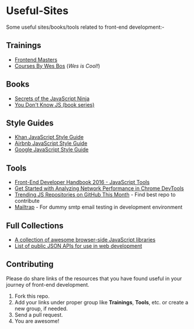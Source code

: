 # Useful-Sites

Some useful sites/books/tools related to front-end development:-

## Trainings
- [Frontend Masters](https://github.com/FrontendMasters)
- [Courses By Wes Bos](http://wesbos.com/) (_Wes is Cool!_)

## Books
- [Secrets of the JavaScript Ninja](https://www.manning.com/books/secrets-of-the-javascript-ninja-second-edition)
- [You Don't Know JS (book series)](https://github.com/getify/You-Dont-Know-JS)

## Style Guides
- [Khan JavaScript Style Guide](https://github.com/Khan/style-guides/blob/master/style/javascript.md)
- [Airbnb JavaScript Style Guide](https://github.com/airbnb/javascript#airbnb-javascript-style-guide-)
- [Google JavaScript Style Guide](https://google.github.io/styleguide/jsguide.html)

## Tools
- [Front-End Developer Handbook 2016 - JavaScript Tools](https://www.frontendhandbook.com/tools/js.html)
- [Get Started with Analyzing Network Performance in Chrome DevTools](https://developers.google.com/web/tools/chrome-devtools/network-performance/)
- [Trending JS Repositories on GitHub This Month](https://github.com/trending?l=javascript&since=monthly) - Find best repo to contribute
- [Mailtrap](https://mailtrap.io/) - For dummy smtp email testing in development environment
  
## Full Collections
- [A collection of awesome browser-side JavaScript libraries](https://github.com/sorrycc/awesome-javascript#awesome-javascript-)
- [List of public JSON APIs for use in web development](https://github.com/toddmotto/public-apis#public-apis-)
  
## Contributing

Please do share links of the resources that you have found useful in your journey of front-end development.

1. Fork this repo.
2. Add your links under proper group like **Trainings**, **Tools**, etc. or create a new group, if needed.
3. Send a pull request.
4. You are awesome!





  

